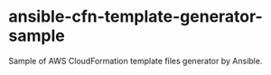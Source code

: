 # ansible-cfn-template-generator-sample
Sample of AWS CloudFormation template files generator by Ansible.
